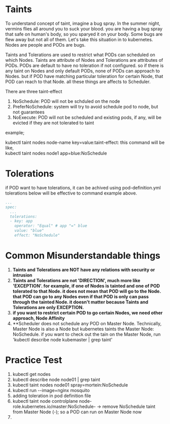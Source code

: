 # Taints
To understand concept of taint, imagine a bug spray. In the summer night, vermins flies all around you to suck your blood. you are having a bug spray that safe on human's body, so you sparyed it on your body.
Some bugs are flew away but not all of them. Let's take this situation in to kubernetes. Nodes are people and PODs are bugs. 



Taints and Tolerations are used to restrict what PODs can scheduled on which Nodes. Taints are attribute of Nodes and Tolerations are attributes of PODs.
PODs are default to have no toleration if not configured. so if there is any taint on Nodes and only default PODs, none of PODs can approach to Nodes. 
but if POD have matching particular toleration for certain Node, that POD can reach to that Node. all these things are affects to Scheduler.

There are three taint-effect
1. NoSchedule: POD will not be schduled on the node
2. PreferNoSchedule: system will try to avoid schedule pod to node, but not guarantees
3. NoExecute: POD will not be scheduled and existing pods, if any, will be evicted if they are not tolerated to taint

example;

kubectl taint nodes node-name key=value:taint-effect: this command will be like,   
kubectl taint nodes node1 app=blue:NoSchedule

# Tolerations
if POD want to have tolerations, it can be achived using pod-definition.yml
tolerations below will be effective to command example above.
```YAML
...
spec:
  ...
  tolerations:
  - key: app
    operator: "Equal" # app "=" blue
    value: "blue"
    effect: "NoSchedule"
```

# Common Misunderstandable things
1. **Taints and Tolerations are NOT have any relations with security or intrusion**
2. **Taints and Tolerations are not 'DIRECTION', much more like 'EXCEPTION'. for example, if one of Nodes is tainted and one of POD tolerated to that Node. it does not mean that POD will go to the Node. that POD can go to any Nodes even if that POD is only can pass through the tainted Node. it doesn't matter because Taints and Tolerations are only EXCEPTION.**
3. **if you want to restrict certain POD to go certain Nodes, we need other approach, Node Affinity**
4. **Scheduler does not schedule any POD on Master Node. Technically, Master Node is also a Node but kubernetes taints the Master Node: NoSchedule. if you want to check out the tain on the Master Node, run 'kubectl describe node kubemaster | grep taint' 

# Practice Test
1. kubectl get nodes
2. kubectl describe node node01 | grep taint
3. kubectl taint nodes node01 spray=mortein:NoSchedule
4. kubectl run --image=nginx mosquito
5. adding toleration in pod definition file
6. kubectl taint node controlplane node-role.kubernetes.io/master:NoSchedule- -> remove NoSchedule taint from Master Node (-); so a POD can run on Master Node now
7. 
